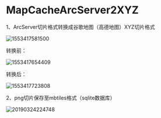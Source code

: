 # MapCacheArcServer2XYZ

1、ArcServer切片格式转换成谷歌地图（高德地图）XYZ切片格式

![1553417581500](https://github.com/lihaogis/MapCacheArcServer2XYZ/raw/master/ArcServer2XYZ/images/1553417581500.png)

转换前：

![1553417654409](https://github.com/lihaogis/MapCacheArcServer2XYZ/raw/master/ArcServer2XYZ/images/1553417654409.png)

转换后：

![1553417723808](https://github.com/lihaogis/MapCacheArcServer2XYZ/raw/master/ArcServer2XYZ/images/1553417723808.png)

2、png切片保存至mbtiles格式（sqlite数据库）

![20190324224748](https://github.com/lihaogis/MapCacheArcServer2XYZ/raw/master/ArcServer2XYZ/images/20190324224748.png)